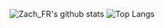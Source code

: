 ![Zach_FR's github stats](https://github-readme-stats.vercel.app/api?username=zachfr&show_icons=true&theme=dark)
![Top Langs](https://github-readme-stats.vercel.app/api/top-langs/?username=zachfr&layout=compact)
